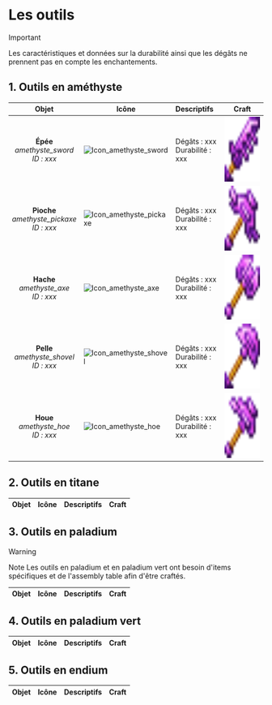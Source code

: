 # Les outils

> [!IMPORTANT]
> Les caractéristiques et données sur la durabilité ainsi que les dégâts ne prennent pas en compte les enchantements.

<style>
  .icon {
    width: 32px;
    height: 32px;
  }
  .craft {
    width: 128px;
    height: 128px;
  }
</style>

## 1. Outils en améthyste 

| Objet | Icône | Descriptifs | Craft |
|:-----:|-------|:------------|-------|
| **Épée** <br> *amethyste_sword* <br> *ID : xxx*  | <img src="static/img/JkyugbOvgD.png" class="icon" alt="Icon_amethyste_sword">  | Dégâts : xxx <br> Durabilité : xxx | <img src="static/img/items/amethyst_sword.png" class="craft" alt="Craft_amethyste_sword"> |
| **Pioche** <br> *amethyste_pickaxe* <br> *ID : xxx* | <img src="static/img/JkyugbOvgD.png" class="icon" alt="Icon_amethyste_pickaxe"> | Dégâts : xxx <br> Durabilité : xxx | <img src="static/img/items/amethyst_pickaxe.png" class="craft" alt="Craft_amethyste_pickaxe"> |
| **Hache** <br> *amethyste_axe* <br> *ID : xxx*    | <img src="static/img/JkyugbOvgD.png" class="icon" alt="Icon_amethyste_axe">    | Dégâts : xxx <br> Durabilité : xxx | <img src="static/img/items/amethyst_axe.png" class="craft" alt="Craft_amethyste_axe"> |
| **Pelle** <br> *amethyste_shovel* <br> *ID : xxx* | <img src="static/img/JkyugbOvgD.png" class="icon" alt="Icon_amethyste_shovel"> | Dégâts : xxx <br> Durabilité : xxx | <img src="static/img/items/amethyst_shovel.png" class="craft" alt="Craft_amethyste_shovel"> |
| **Houe** <br> *amethyste_hoe* <br> *ID : xxx*    | <img src="static/img/JkyugbOvgD.png" class="icon" alt="Icon_amethyste_hoe">    | Dégâts : xxx <br> Durabilité : xxx | <img src="static/img/items/amethyst_hoe.png" class="craft" alt="Craft_amethyste_hoe"> |

## 2. Outils en titane

| Objet | Icône | Descriptifs | Craft | 
|-------|-------|-------------|-------|

## 3. Outils en paladium 

> [!WARNING]
> Note 
> Les outils en paladium et en paladium vert ont besoin d'items spécifiques et de l'assembly table afin d'être craftés.

| Objet | Icône | Descriptifs | Craft | 
|-------|-------|-------------|-------|

## 4. Outils en paladium vert

| Objet | Icône | Descriptifs | Craft | 
|-------|-------|-------------|-------|

## 5. Outils en endium 

| Objet | Icône | Descriptifs | Craft | 
|-------|-------|-------------|-------|
